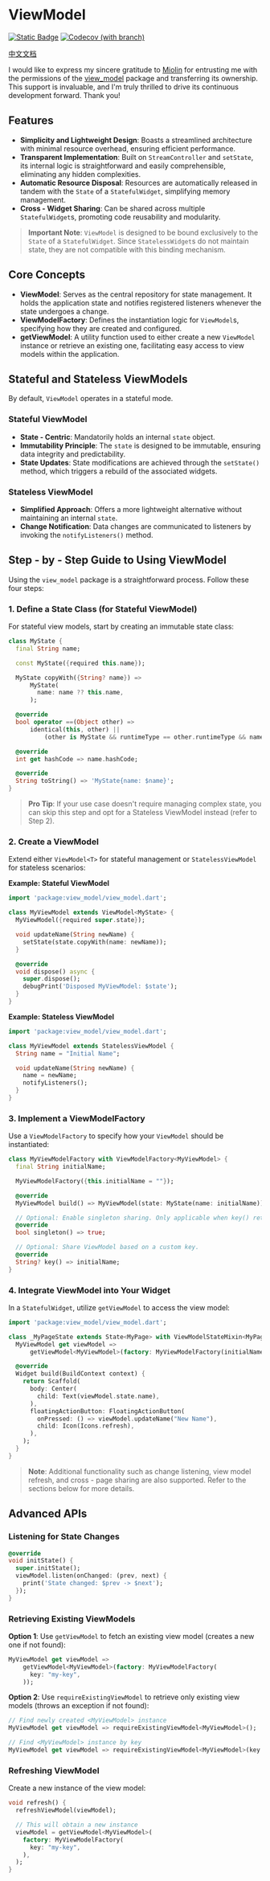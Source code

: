 # ViewModel

[![Static Badge](https://img.shields.io/badge/pub-0.3.0-brightgreen)](https://pub.dev/packages/view_model) [![Codecov (with branch)](https://img.shields.io/codecov/c/github/lwj1994/flutter_view_model/main)](https://app.codecov.io/gh/lwj1994/flutter_view_model/tree/main)

[中文文档](README_ZH.md)

I would like to express my sincere gratitude to [Miolin](https://github.com/Miolin) for entrusting
me with the permissions of the [view_model](https://pub.dev/packages/view_model) package and
transferring its ownership. This support is invaluable, and I'm truly thrilled to drive its
continuous development forward. Thank you!

## Features

- **Simplicity and Lightweight Design**: Boasts a streamlined architecture with minimal resource
  overhead, ensuring efficient performance.
- **Transparent Implementation**: Built on `StreamController` and `setState`, its internal logic is
  straightforward and easily comprehensible, eliminating any hidden complexities.
- **Automatic Resource Disposal**: Resources are automatically released in tandem with the `State`
  of a `StatefulWidget`, simplifying memory management.
- **Cross - Widget Sharing**: Can be shared across multiple `StatefulWidget`s, promoting code
  reusability and modularity.

> **Important Note**: `ViewModel` is designed to be bound exclusively to the `State` of a
`StatefulWidget`. Since `StatelessWidget`s do not maintain state, they are not compatible with this
> binding mechanism.

## Core Concepts

- **ViewModel**: Serves as the central repository for state management. It holds the application
  state and notifies registered listeners whenever the state undergoes a change.
- **ViewModelFactory**: Defines the instantiation logic for `ViewModel`s, specifying how they are
  created and configured.
- **getViewModel**: A utility function used to either create a new `ViewModel` instance or retrieve
  an existing one, facilitating easy access to view models within the application.

## Stateful and Stateless ViewModels

By default, `ViewModel` operates in a stateful mode.

### Stateful ViewModel

- **State - Centric**: Mandatorily holds an internal `state` object.
- **Immutability Principle**: The `state` is designed to be immutable, ensuring data integrity and
  predictability.
- **State Updates**: State modifications are achieved through the `setState()` method, which
  triggers a rebuild of the associated widgets.

### Stateless ViewModel

- **Simplified Approach**: Offers a more lightweight alternative without maintaining an internal
  `state`.
- **Change Notification**: Data changes are communicated to listeners by invoking the
  `notifyListeners()` method.

## Step - by - Step Guide to Using ViewModel

Using the `view_model` package is a straightforward process. Follow these four steps:

### 1. Define a State Class (for Stateful ViewModel)

For stateful view models, start by creating an immutable state class:

```dart
class MyState {
  final String name;

  const MyState({required this.name});

  MyState copyWith({String? name}) =>
      MyState(
        name: name ?? this.name,
      );

  @override
  bool operator ==(Object other) =>
      identical(this, other) ||
          (other is MyState && runtimeType == other.runtimeType && name == other.name);

  @override
  int get hashCode => name.hashCode;

  @override
  String toString() => 'MyState{name: $name}';
}
```

> **Pro Tip**: If your use case doesn't require managing complex state, you can skip this step and
> opt for a Stateless ViewModel instead (refer to Step 2).

### 2. Create a ViewModel

Extend either `ViewModel<T>` for stateful management or `StatelessViewModel` for stateless
scenarios:

**Example: Stateful ViewModel**

```dart
import 'package:view_model/view_model.dart';

class MyViewModel extends ViewModel<MyState> {
  MyViewModel({required super.state});

  void updateName(String newName) {
    setState(state.copyWith(name: newName));
  }

  @override
  void dispose() async {
    super.dispose();
    debugPrint('Disposed MyViewModel: $state');
  }
}
```

**Example: Stateless ViewModel**

```dart
import 'package:view_model/view_model.dart';

class MyViewModel extends StatelessViewModel {
  String name = "Initial Name";

  void updateName(String newName) {
    name = newName;
    notifyListeners();
  }
}
```

### 3. Implement a ViewModelFactory

Use a `ViewModelFactory` to specify how your `ViewModel` should be instantiated:

```dart
class MyViewModelFactory with ViewModelFactory<MyViewModel> {
  final String initialName;

  MyViewModelFactory({this.initialName = ""});

  @override
  MyViewModel build() => MyViewModel(state: MyState(name: initialName));

  // Optional: Enable singleton sharing. Only applicable when key() returns null.
  @override
  bool singleton() => true;

  // Optional: Share ViewModel based on a custom key.
  @override
  String? key() => initialName;
}
```

### 4. Integrate ViewModel into Your Widget

In a `StatefulWidget`, utilize `getViewModel` to access the view model:

```dart
import 'package:view_model/view_model.dart';

class _MyPageState extends State<MyPage> with ViewModelStateMixin<MyPage> {
  MyViewModel get viewModel =>
      getViewModel<MyViewModel>(factory: MyViewModelFactory(initialName: "Hello"));

  @override
  Widget build(BuildContext context) {
    return Scaffold(
      body: Center(
        child: Text(viewModel.state.name),
      ),
      floatingActionButton: FloatingActionButton(
        onPressed: () => viewModel.updateName("New Name"),
        child: Icon(Icons.refresh),
      ),
    );
  }
}
```

> **Note**: Additional functionality such as change listening, view model refresh, and cross - page
> sharing are also supported. Refer to the sections below for more details.

## Advanced APIs

### Listening for State Changes

```dart
@override
void initState() {
  super.initState();
  viewModel.listen(onChanged: (prev, next) {
    print('State changed: $prev -> $next');
  });
}
```

### Retrieving Existing ViewModels

**Option 1**: Use `getViewModel` to fetch an existing view model (creates a new one if not found):

```dart
MyViewModel get viewModel =>
    getViewModel<MyViewModel>(factory: MyViewModelFactory(
      key: "my-key",
    ));
```

**Option 2**: Use `requireExistingViewModel` to retrieve only existing view models (throws an
exception if not found):

```dart
// Find newly created <MyViewModel> instance
MyViewModel get viewModel => requireExistingViewModel<MyViewModel>();

// Find <MyViewModel> instance by key
MyViewModel get viewModel => requireExistingViewModel<MyViewModel>(key: "my-key");
```

### Refreshing ViewModel

Create a new instance of the view model:

```dart
void refresh() {
  refreshViewModel(viewModel);

  // This will obtain a new instance
  viewModel = getViewModel<MyViewModel>(
    factory: MyViewModelFactory(
      key: "my-key",
    ),
  );
}
``` 